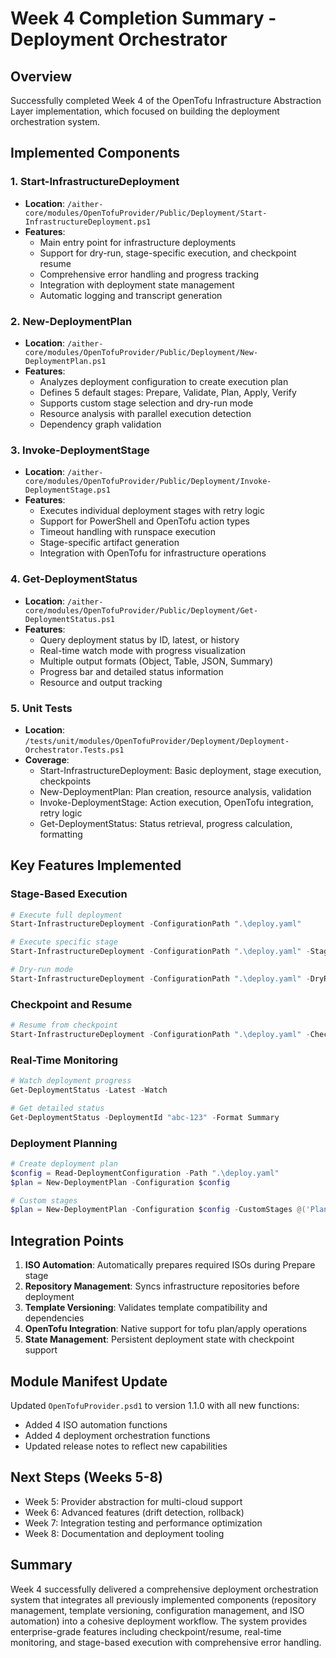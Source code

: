 # Week 4 Completion Summary - Deployment Orchestrator

## Overview
Successfully completed Week 4 of the OpenTofu Infrastructure Abstraction Layer implementation, which focused on building the deployment orchestration system.

## Implemented Components

### 1. Start-InfrastructureDeployment
- **Location**: `/aither-core/modules/OpenTofuProvider/Public/Deployment/Start-InfrastructureDeployment.ps1`
- **Features**:
  - Main entry point for infrastructure deployments
  - Support for dry-run, stage-specific execution, and checkpoint resume
  - Comprehensive error handling and progress tracking
  - Integration with deployment state management
  - Automatic logging and transcript generation

### 2. New-DeploymentPlan
- **Location**: `/aither-core/modules/OpenTofuProvider/Public/Deployment/New-DeploymentPlan.ps1`
- **Features**:
  - Analyzes deployment configuration to create execution plan
  - Defines 5 default stages: Prepare, Validate, Plan, Apply, Verify
  - Supports custom stage selection and dry-run mode
  - Resource analysis with parallel execution detection
  - Dependency graph validation

### 3. Invoke-DeploymentStage
- **Location**: `/aither-core/modules/OpenTofuProvider/Public/Deployment/Invoke-DeploymentStage.ps1`
- **Features**:
  - Executes individual deployment stages with retry logic
  - Support for PowerShell and OpenTofu action types
  - Timeout handling with runspace execution
  - Stage-specific artifact generation
  - Integration with OpenTofu for infrastructure operations

### 4. Get-DeploymentStatus
- **Location**: `/aither-core/modules/OpenTofuProvider/Public/Deployment/Get-DeploymentStatus.ps1`
- **Features**:
  - Query deployment status by ID, latest, or history
  - Real-time watch mode with progress visualization
  - Multiple output formats (Object, Table, JSON, Summary)
  - Progress bar and detailed status information
  - Resource and output tracking

### 5. Unit Tests
- **Location**: `/tests/unit/modules/OpenTofuProvider/Deployment/Deployment-Orchestrator.Tests.ps1`
- **Coverage**:
  - Start-InfrastructureDeployment: Basic deployment, stage execution, checkpoints
  - New-DeploymentPlan: Plan creation, resource analysis, validation
  - Invoke-DeploymentStage: Action execution, OpenTofu integration, retry logic
  - Get-DeploymentStatus: Status retrieval, progress calculation, formatting

## Key Features Implemented

### Stage-Based Execution
```powershell
# Execute full deployment
Start-InfrastructureDeployment -ConfigurationPath ".\deploy.yaml"

# Execute specific stage
Start-InfrastructureDeployment -ConfigurationPath ".\deploy.yaml" -Stage "Plan"

# Dry-run mode
Start-InfrastructureDeployment -ConfigurationPath ".\deploy.yaml" -DryRun
```

### Checkpoint and Resume
```powershell
# Resume from checkpoint
Start-InfrastructureDeployment -ConfigurationPath ".\deploy.yaml" -Checkpoint "after-plan"
```

### Real-Time Monitoring
```powershell
# Watch deployment progress
Get-DeploymentStatus -Latest -Watch

# Get detailed status
Get-DeploymentStatus -DeploymentId "abc-123" -Format Summary
```

### Deployment Planning
```powershell
# Create deployment plan
$config = Read-DeploymentConfiguration -Path ".\deploy.yaml"
$plan = New-DeploymentPlan -Configuration $config

# Custom stages
$plan = New-DeploymentPlan -Configuration $config -CustomStages @('Plan', 'Apply')
```

## Integration Points

1. **ISO Automation**: Automatically prepares required ISOs during Prepare stage
2. **Repository Management**: Syncs infrastructure repositories before deployment
3. **Template Versioning**: Validates template compatibility and dependencies
4. **OpenTofu Integration**: Native support for tofu plan/apply operations
5. **State Management**: Persistent deployment state with checkpoint support

## Module Manifest Update
Updated `OpenTofuProvider.psd1` to version 1.1.0 with all new functions:
- Added 4 ISO automation functions
- Added 4 deployment orchestration functions
- Updated release notes to reflect new capabilities

## Next Steps (Weeks 5-8)
- Week 5: Provider abstraction for multi-cloud support
- Week 6: Advanced features (drift detection, rollback)
- Week 7: Integration testing and performance optimization
- Week 8: Documentation and deployment tooling

## Summary
Week 4 successfully delivered a comprehensive deployment orchestration system that integrates all previously implemented components (repository management, template versioning, configuration management, and ISO automation) into a cohesive deployment workflow. The system provides enterprise-grade features including checkpoint/resume, real-time monitoring, and stage-based execution with comprehensive error handling.